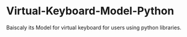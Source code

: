 # Virtual-Keyboard-Model-Python
Baiscaly its Model for virtual keyboard for users using python libraries.

